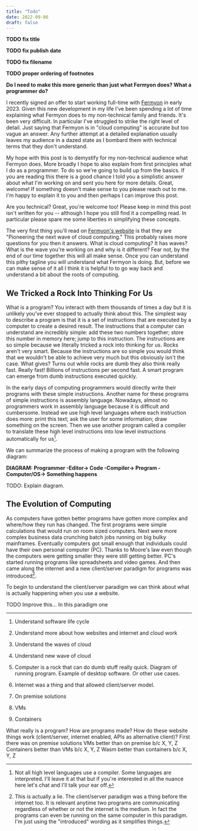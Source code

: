 ```yaml
---
title: "Todo"
date: 2022-09-06
draft: false
---
```


**TODO fix title**

**TODO fix publish date**

**TODO fix filename**

**TODO proper ordering of footnotes**

**Do I need to make this more generic than just what Fermyon does? What a programmer do?**

I recently signed an offer to start working full-time with [Fermyon](https://fermyon.com) in early 2023. Given this new development in my life I've been spending a lot of time explaining what Fermyon does to my non-technical family and friends. It's been very difficult. In particular I've struggled to strike the right level of detail. Just saying that Fermyon is in "cloud computing" is accurate but too vague an answer. Any further attempt at a detailed explanation usually leaves my audience in a dazed state as I bombard them with technical terms that they don't understand.

My hope with this post is to demystify for my non-technical audience what Fermyon does. More broadly I hope to also explain from first principles what I do as a programmer. To do so we're going to build up from the basics. If you are reading this there is a good chance I told you a simplistic answer about what I'm working on and sent you here for more details. Great, welcome! If something doesn't make sense to you please reach out to me. I'm happy to explain it to you and then perhaps I can improve this post.

Are you technical? Great, you're welcome too! Please keep in mind this post isn't written for you -- although I hope you still find it a compelling read. In particular please spare me some liberties in simplifying these concepts.

The very first thing you'll read on [Fermyon's website](https://fermyon.com) is that they are "Pioneering the next wave of cloud computing." This probably raises more questions for you then it answers. What is cloud computing? It has waves? What is the wave you're working on and why is it different? Fear not, by the end of our time together this will all make sense. Once you can understand this pithy tagline you will understand what Fermyon is doing. But, before we can make sense of it all I think it is helpful to to go way back and understand a bit about the roots of computing.

## We Tricked a Rock Into Thinking For Us

What is a program? You interact with them thousands of times a day but it is unlikely you've ever stopped to actually think about this. The simplest way to describe a program is that it is a set of instructions that are executed by a computer to create a desired result. The instructions that a computer can understand are incredibly simple: add these two numbers together; store this number in memory here; jump to this instruction. The instructions are so simple because we literally tricked a rock into thinking for us. Rocks aren't very smart. Because the instructions are so simple you would think that we wouldn't be able to achieve very much but this obviously isn't the case. What gives? Turns out while rocks are dumb they also think really fast. Really fast! Billions of instructions per second fast. A smart program can emerge from dumb instructions executed quickly.

In the early days of computing programmers would directly write their programs with these simple instructions. Another name for these programs of simple instructions is assembly language. Nowadays, almost no programmers work in assembly language because it is difficult and cumbersome. Instead we use high level languages where each instruction does more: print this text; ask the user for some information; draw something on the screen. Then we use another program called a compiler to translate these high level instructions into low level instructions automatically for us[^2].

We can summarize the process of making a program with the following diagram:

**DIAGRAM: Programmer -Editor-> Code -Compiler-> Program -Computer/OS-> Something happens**

TODO: Explain diagram.

## The Evolution of Computing

As computers have gotten better programs have gotten more complex and where/how they run has changed. The first programs were simple calculations that would run on room sized computers. Next were more complex business data crunching batch jobs running on big bulky mainframes. Eventually computers got small enough that individuals could have their own personal computer (PC). Thanks to Moore's law even though the computers were getting smaller they were still getting better. PC's started running programs like spreadsheets and video games. And then came along the internet and a new client/server paradigm for programs was introduced[^3].

To begin to understand the client/server paradigm we can think about what is actually happening when you use a website.

TODO Improve this... In this paradigm one

---

1. Understand software life cycle
2. Understand more about how websites and internet and cloud work
3. Understand the waves of cloud
4. Understand new wave of cloud

5. Computer is a rock that can do dumb stuff really quick. Diagram of running program. Example of desktop software. Or other use cases.
6. Internet was a thing and that allowed client/server model.
7. On premise solutions
8. VMs
9. Containers

What really is a program?
How are programs made?
How do these website things work (client/server, internet enabled, APIs as alternative client)?
First there was on premise solutions
VMs better than on premise b/c X, Y, Z
Containers better than VMs b/c X, Y, Z
Wasm better than containers b/c X, Y, Z

[^2]: Not all high level languages use a compiler. Some languages are interpreted. I'll leave it at that but if you're interested in all the nuance here let's chat and I'll talk your ear off.
[^3]: This is actually a lie. The client/server paradigm was a thing before the internet too. It is relevant anytime two programs are communicating regardless of whether or not the internet is the medium. In fact the programs can even be running on the same computer in this paradigm. I'm just using the "introduced" wording as it simplifies things.
